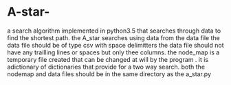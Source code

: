 # A-star-
a search algorithm implemented in python3.5 that searches through data to find the shortest path.
the A_star searches using data from the data file
the data file should be of type csv with space delimitters
the data file should not have any trailling lines or spaces but only thee columns.
the node_map is a temporary file created that can be changed at will by the program .
it is adictionary of dictionaries that provide for a two way search.
both the nodemap and data files should be in the same directory as the a_star.py
